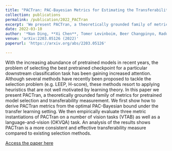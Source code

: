 ```yaml
---
title: "PACTran: PAC-Bayesian Metrics for Estimating the Transferability of Pretrained Models to Classification Tasks"
collection: publications
permalink: /publication/2022_PACTran
excerpt: 'We present PACTran, a theoretically grounded family of metrics for pretrained model selection and transferability measurement.'
date: 2022-03-10
author: '*Nan Ding, **Xi Chen**, Tomer Levinboim, Beer Changpinyo, Radu Soricut*' 
venue: 'arXiv:2203.05126 (2022)'
paperurl: 'https://arxiv.org/abs/2203.05126'

---
```


With the increasing abundance of pretrained models in recent years, the problem of selecting the best pretrained checkpoint for a particular downstream classification task has been gaining increased attention. Although several methods have recently been proposed to tackle the selection problem (e.g. LEEP, H-score), these methods resort to applying heuristics that are not well motivated by learning theory. In this paper we present PACTran, a theoretically grounded family of metrics for pretrained model selection and transferability measurement. We first show how to derive PACTran metrics from the optimal PAC-Bayesian bound under the transfer learning setting. We then empirically evaluate three metric instantiations of PACTran on a number of vision tasks (VTAB) as well as a language-and-vision (OKVQA) task. An analysis of the results shows PACTran is a more consistent and effective transferability measure compared to existing selection methods.

[Access the paper here](https://arxiv.org/abs/2203.05126)

